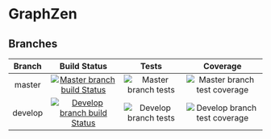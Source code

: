 # GraphZen

## Branches

| Branch  |                                                                                                           Build Status                                                                                                            |                                               Tests                                                |                                                   Coverage                                                    |
| :-----: | :-------------------------------------------------------------------------------------------------------------------------------------------------------------------------------------------------------------------------------: | :------------------------------------------------------------------------------------------------: | :-----------------------------------------------------------------------------------------------------------: |
| master  |  [![Master branch build Status](https://dev.azure.com/graphzen/GraphZen/_apis/build/status/GraphZen.graphzen-dotnet?branchName=master)](https://dev.azure.com/graphzen/GraphZen/_build/latest?definitionId=3&branchName=master)   |  ![Master branch tests](https://img.shields.io/azure-devops/tests/graphzen/graphzen/3/master.svg)  |  ![Master branch test coverage](https://img.shields.io/azure-devops/coverage/graphzen/graphzen/3/master.svg)  |
| develop | [![Develop branch build Status](https://dev.azure.com/graphzen/GraphZen/_apis/build/status/GraphZen.graphzen-dotnet?branchName=develop)](https://dev.azure.com/graphzen/GraphZen/_build/latest?definitionId=3&branchName=develop) | ![Develop branch tests](https://img.shields.io/azure-devops/tests/graphzen/graphzen/3/develop.svg) | ![Develop branch test coverage](https://img.shields.io/azure-devops/coverage/graphzen/graphzen/3/develop.svg) |
